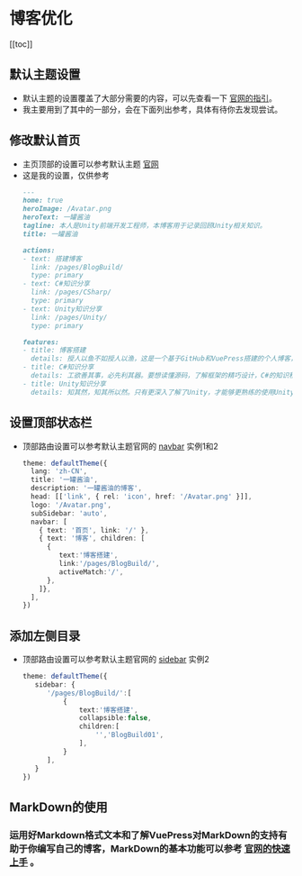 # 博客优化
[[toc]]

## 默认主题设置
* 默认主题的设置覆盖了大部分需要的内容，可以先查看一下 [官网的指引](https://ecosystem.vuejs.press/zh/themes/default/)。
* 我主要用到了其中的一部分，会在下面列出参考，具体有待你去发现尝试。

## 修改默认首页
* 主页顶部的设置可以参考默认主题 [官网](https://ecosystem.vuejs.press/zh/themes/default/frontmatter.html#%E9%A6%96%E9%A1%B5)
* 这是我的设置，仅供参考
  ```md
  ---
  home: true
  heroImage: /Avatar.png
  heroText: 一罐酱油
  tagline: 本人是Unity前端开发工程师，本博客用于记录回顾Unity相关知识。
  title: 一罐酱油

  actions:
  - text: 搭建博客
    link: /pages/BlogBuild/
    type: primary
  - text: C#知识分享
    link: /pages/CSharp/
    type: primary
  - text: Unity知识分享
    link: /pages/Unity/
    type: primary

  features:
  - title: 博客搭建
    details: 授人以鱼不如授人以渔，这是一个基于GitHub和VuePress搭建的个人博客，简单讲述一下搭建的流程。
  - title: C#知识分享
    details: 工欲善其事，必先利其器。要想读懂源码，了解框架的精巧设计，C#的知识积累必不可少。
  - title: Unity知识分享
    details: 知其然，知其所以然。只有更深入了解了Unity，才能够更熟练的使用Unity。    
  ```

## 设置顶部状态栏
* 顶部路由设置可以参考默认主题官网的 [navbar](https://ecosystem.vuejs.press/zh/themes/default/frontmatter.html#navbar) 实例1和2
  ```typescript
  theme: defaultTheme({
    lang: 'zh-CN',
    title: '一罐酱油',
    description: '一罐酱油的博客',
    head: [['link', { rel: 'icon', href: '/Avatar.png' }]],
    logo: '/Avatar.png',
    subSidebar: 'auto',
    navbar: [
      { text: '首页', link: '/' },
      { text: '博客', children: [
        {
           text:'博客搭建',
           link:'/pages/BlogBuild/',
           activeMatch:'/',
        },
      ]},
    ],
  })
  ```

## 添加左侧目录
* 顶部路由设置可以参考默认主题官网的 [sidebar](https://ecosystem.vuejs.press/zh/themes/default/frontmatter.html#sidebar) 实例2
  ```typescript
  theme: defaultTheme({
     sidebar: {
        '/pages/BlogBuild/':[
            {
                text:'博客搭建',
                collapsible:false,
                children:[
                    '','BlogBuild01',
                ],
            }
        ],
     }
  })
  ```

## MarkDown的使用
### 运用好Markdown格式文本和了解VuePress对MarkDown的支持有助于你编写自己的博客，MarkDown的基本功能可以参考 [官网的快速上手](https://commonmark.org/help/tutorial/index.html) 。